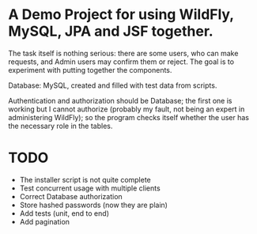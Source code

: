 A Demo Project for using WildFly, MySQL, JPA and JSF together.
================================================================

The task itself is nothing serious: there are some users, who can make requests,
and Admin users may confirm them or reject.
The goal is to experiment with putting together the components.

Database: MySQL, created and filled with test data from scripts. 

Authentication and authorization should be Database; the first one is working but I cannot authorize (probably my fault, not being an expert in administering WildFly); so the program checks itself whether the user has the necessary role in the tables.  

TODO
=========

* The installer script is not quite complete
* Test concurrent usage with multiple clients
* Correct Database authorization
* Store hashed passwords (now they are plain)
* Add tests (unit, end to end)
* Add pagination

